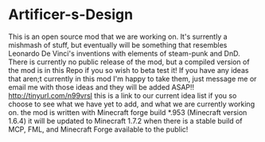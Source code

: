 Artificer-s-Design
==================
This is an open source mod that we are working on. It's surrently a mishmash of stuff, but eventually will be something that resembles Leonardo De Vinci's inventions with elements of steam-punk and DnD. There is currently no public release of the mod, but a compiled version of the mod is in this Repo if you so wish to beta test it! If you have any ideas that aren;t currently in this mod I'm happy to take them, just message me or email me with those ideas and they will be added ASAP!! http://tinyurl.com/n99vrsl this is a link to our current idea list if you so choose to see what we have yet to add, and what we are currently working on. the mod is written with Minecraft forge build *.953 (Minecraft version 1.6.4) it will be updated to Minecraft 1.7.2 when there is a stable build of MCP, FML, and Minecraft Forge available to the public!
